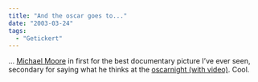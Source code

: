 ```yaml
---
title: "And the oscar goes to..."
date: "2003-03-24"
tags:
  - "Getickert"
---
```


… [Michael Moore](http://www.michaelmoore.com "Michael Moores Homepage") in first for the best documentary picture I’ve ever seen, secondary for saying what he thinks at the [oscarnight (with video)](http://www.oscar.com/oscarnight/winners/win_32297.html "75th Annual Academy Awards"). Cool.
